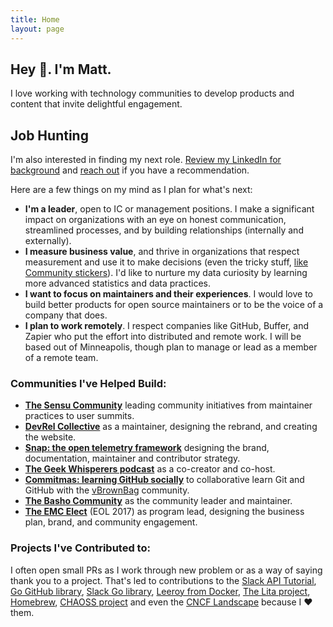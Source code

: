 ```yaml
---
title: Home
layout: page
---
```

## Hey 👋. I'm Matt.
I love working with technology communities to develop products and content that invite delightful engagement.

## Job Hunting

I'm also interested in finding my next role. [Review my LinkedIn for background](https://www.linkedin.com/in/mbbroberg/) and [reach out](mailto:matthewbbroberg+io@gmail.com) if you have a recommendation.

Here are a few things on my mind as I plan for what's next:

* **I'm a leader**, open to IC or management positions. I make a significant impact on organizations with an eye on honest communication, streamlined processes, and by building relationships (internally and externally).
* **I measure business value**, and thrive in organizations that respect measurement and use it to make decisions (even the tricky stuff, [like Community stickers](https://medium.com/@mbbroberg/community-metrics-whats-the-roi-of-stickers-640d93b73cd3)). I'd like to nurture my data curiosity by learning more advanced statistics and data practices.
* **I want to focus on maintainers and their experiences**. I would love to build better products for open source maintainers or to be the voice of a company that does.
* **I plan to work remotely**. I respect companies like GitHub, Buffer, and Zapier who put the effort into distributed and remote work. I will be based out of Minneapolis, though plan to manage or lead as a member of a remote team.

### Communities I've Helped Build:

* **[The Sensu Community](https://sensu.io/community)** leading community initiatives from maintainer practices to user summits.
* **[DevRel Collective](https://devrelcollective.fun)** as a maintainer, designing the rebrand, and creating the website.
* **[Snap: the open telemetry framework](https://snap-telemetry.io)** designing the brand, documentation, maintainer and contributor strategy.
* **[The Geek Whisperers podcast](https://geek-whisperers.com/)** as a co-creator and co-host.
* **[Commitmas: learning GitHub socially](https://github.com/commitmas)** to collaborative learn Git and GitHub with the [vBrownBag](https://vbrownbag.com/) community.
* **[The Basho Community](https://github.com/basho-labs/the-basho-community)** as the community leader and maintainer.
* **[The EMC Elect](https://community.emc.com/community/connect/dell_emc_elect)** (EOL 2017) as program lead, designing the business plan, brand, and community engagement.

### Projects I've Contributed to:

I often open small PRs as I work through new problem or as a way of saying thank you to a project. That's led to contributions to the [Slack API Tutorial](https://github.com/slackapi/Slack-Ruby-Onboarding-Tutorial/pull/2), [Go GitHub library](https://github.com/google/go-github/pull/323), [Slack Go library](https://github.com/nlopes/slack/pull/170), [Leeroy from Docker](https://github.com/docker/leeroy/pull/40), [The Lita project](https://github.com/litaio/lita.io/pull/11), [Homebrew](https://github.com/Homebrew/brew/pull/1281), [CHAOSS project](https://github.com/chaoss/grimoirelab-tutorial/pull/3) and even the [CNCF Landscape](https://github.com/cncf/landscape/pull/759) because I ❤️ them.
